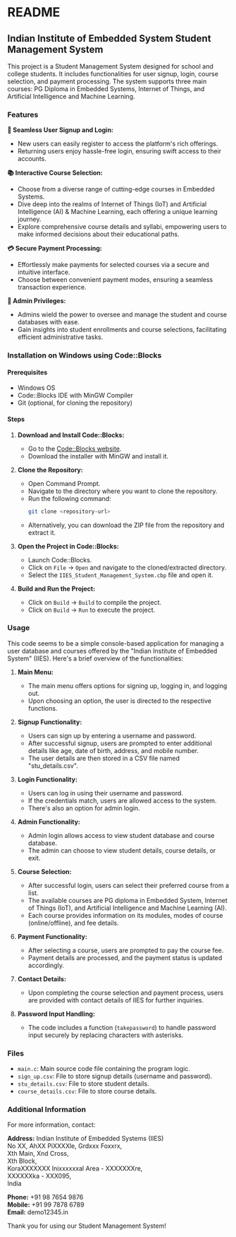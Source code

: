 # README

## Indian Institute of Embedded System Student Management System

This project is a Student Management System designed for school and college students. It includes functionalities for user signup, login, course selection, and payment processing. The system supports three main courses: PG Diploma in Embedded Systems, Internet of Things, and Artificial Intelligence and Machine Learning.

### Features

**🚀 Seamless User Signup and Login:** 
   - New users can easily register to access the platform's rich offerings.
   - Returning users enjoy hassle-free login, ensuring swift access to their accounts.

**📚 Interactive Course Selection:**
   - Choose from a diverse range of cutting-edge courses in Embedded Systems.
   - Dive deep into the realms of Internet of Things (IoT) and Artificial Intelligence (AI) & Machine Learning, each offering a unique learning journey.
   - Explore comprehensive course details and syllabi, empowering users to make informed decisions about their educational paths.

**💳 Secure Payment Processing:**
   - Effortlessly make payments for selected courses via a secure and intuitive interface.
   - Choose between convenient payment modes, ensuring a seamless transaction experience.

**👑 Admin Privileges:**
   - Admins wield the power to oversee and manage the student and course databases with ease.
   - Gain insights into student enrollments and course selections, facilitating efficient administrative tasks.

### Installation on Windows using Code::Blocks

#### Prerequisites

- Windows OS
- Code::Blocks IDE with MinGW Compiler
- Git (optional, for cloning the repository)

#### Steps

1. **Download and Install Code::Blocks:**
   - Go to the [Code::Blocks website](http://www.codeblocks.org/downloads/26).
   - Download the installer with MinGW and install it.

2. **Clone the Repository:**
   - Open Command Prompt.
   - Navigate to the directory where you want to clone the repository.
   - Run the following command:
     ```sh
     git clone <repository-url>
     ```
   - Alternatively, you can download the ZIP file from the repository and extract it.

3. **Open the Project in Code::Blocks:**
   - Launch Code::Blocks.
   - Click on `File` -> `Open` and navigate to the cloned/extracted directory.
   - Select the `IIES_Student_Management_System.cbp` file and open it.

4. **Build and Run the Project:**
   - Click on `Build` -> `Build` to compile the project.
   - Click on `Build` -> `Run` to execute the project.

### Usage
This code seems to be a simple console-based application for managing a user database and courses offered by the "Indian Institute of Embedded System" (IIES). Here's a brief overview of the functionalities:

1. **Main Menu:**
   - The main menu offers options for signing up, logging in, and logging out.
   - Upon choosing an option, the user is directed to the respective functions.

2. **Signup Functionality:**
   - Users can sign up by entering a username and password.
   - After successful signup, users are prompted to enter additional details like age, date of birth, address, and mobile number.
   - The user details are then stored in a CSV file named "stu_details.csv".

3. **Login Functionality:**
   - Users can log in using their username and password.
   - If the credentials match, users are allowed access to the system.
   - There's also an option for admin login.

4. **Admin Functionality:**
   - Admin login allows access to view student database and course database.
   - The admin can choose to view student details, course details, or exit.

5. **Course Selection:**
   - After successful login, users can select their preferred course from a list.
   - The available courses are PG diploma in Embedded System, Internet of Things (IoT), and Artificial Intelligence and Machine Learning (AI).
   - Each course provides information on its modules, modes of course (online/offline), and fee details.

6. **Payment Functionality:**
   - After selecting a course, users are prompted to pay the course fee.
   - Payment details are processed, and the payment status is updated accordingly.

7. **Contact Details:**
   - Upon completing the course selection and payment process, users are provided with contact details of IIES for further inquiries.

8. **Password Input Handling:**
   - The code includes a function (`takepassword`) to handle password input securely by replacing characters with asterisks.
### Files

- `main.c`: Main source code file containing the program logic.
- `sign_up.csv`: File to store signup details (username and password).
- `stu_details.csv`: File to store student details.
- `course_details.csv`: File to store course details.

### Additional Information

For more information, contact:

**Address:**
Indian Institute of Embedded Systems (IIES)  
No XX, AhXX PiXXXXle, Grdxxx Foxxrx,  
Xth Main, Xnd Cross,  
Xth Block,  
KoraXXXXXXX Inixxxxxxal Area - XXXXXXXre,  
XXXXXXka - XXX095,  
India

**Phone:** +91 98 7654 9876  
**Mobile:** +91 99 7878 6789  
**Email:** demo12345.in

Thank you for using our Student Management System!
